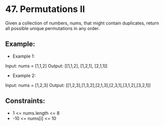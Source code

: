 # 47. Permutations II

Given a collection of numbers, nums, that might contain duplicates, return all possible unique permutations in any order.

 
## Example:
+ Example 1:

Input: nums = [1,1,2]
Output:
[[1,1,2],
 [1,2,1],
 [2,1,1]]

+ Example 2:

Input: nums = [1,2,3]
Output: [[1,2,3],[1,3,2],[2,1,3],[2,3,1],[3,1,2],[3,2,1]]
 

## Constraints:
+ 1 <= nums.length <= 8
+ -10 <= nums[i] <= 10
